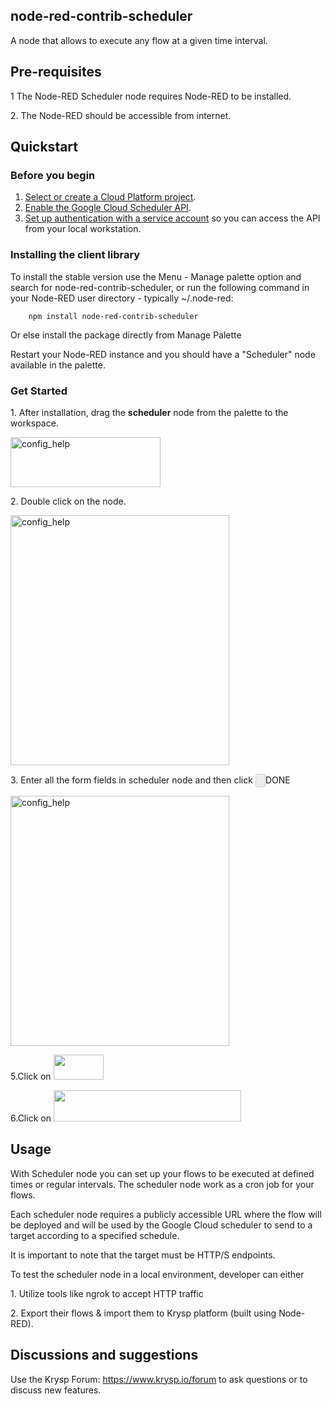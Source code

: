 ## node-red-contrib-scheduler
A node that allows to execute any flow at a given time interval.


## Pre-requisites

<p>1 The Node-RED Scheduler node requires Node-RED to be installed.</p>
<p>2. The Node-RED should be accessible from internet.</p>

## Quickstart

### Before you begin

1.  [Select or create a Cloud Platform project][projects].
1.  [Enable the Google Cloud Scheduler API][enable_api].
1.  [Set up authentication with a service account][auth] so you can access the
    API from your local workstation.
    

### Installing the client library


To install the stable version use the Menu - Manage palette option and search for node-red-contrib-scheduler, or run the following command in your Node-RED user directory - typically ~/.node-red: 

        npm install node-red-contrib-scheduler

Or else install the package directly from Manage Palette

Restart your Node-RED instance and you should have a "Scheduler" node available in the palette.

### Get Started


<p>1. After installation, drag the <b>scheduler</b> node from the palette to the workspace.</p>
<p> <img src='https://static.node.iopulsedev.net/nodes/Scheduler_node.png' alt='config_help' width="240" height="80" /></p>
<p>2. Double click on the node.</p>
<p> <img src='https://static.node.iopulsedev.net/nodes/Scheduler_incomplete_form.png' alt='config_help' width="350" height="400" /></p>
<p>3. Enter all the form fields in scheduler node and then click <input type="button" disabled>DONE</button></p>
<p> <img src='https://static.node.iopulsedev.net/nodes/Scheduler_completed_form.png' alt='config_help' width="350" height="400></p>
<p>4. Attach a Http Response node to scheduler node.</p>
<p> <img src='https://static.node.iopulsedev.net/nodes/Scheduler_HTTP_IN.png' alt='config_help' width="300" height="100" /></p>
<p>5.Click on <img src="https://static.node.iopulsedev.net/nodes/done_button.png" width="80" height="40" /></p>
<p>6.Click on <img src="https://static.node.iopulsedev.net/nodes/deploy_to_cloud.png" width="300" height="50" /></p>

## Usage

<p>With Scheduler node you can set up your flows to be executed at defined times or regular intervals. The scheduler node work as a cron job for your flows.</p>

<p>Each scheduler node requires a publicly accessible URL where the flow will be deployed and will be used by the Google Cloud scheduler to send to a target according to a specified schedule.</p> 

<p>It is important to note that the target must be HTTP/S endpoints.</p>

<p>To test the scheduler node in a local environment, developer can either</p>
<p>1. Utilize tools like ngrok to accept HTTP traffic</p>
<p>2. Export their flows & import them to Krysp platform (built using Node-RED).</p>


## Discussions and suggestions

Use the Krysp Forum: https://www.krysp.io/forum to ask questions or to discuss new features.

[projects]: https://console.cloud.google.com/project
[enable_api]: https://console.cloud.google.com/flows/enableapi?apiid=cloudscheduler.googleapis.com
[auth]: https://cloud.google.com/docs/authentication/getting-started30
